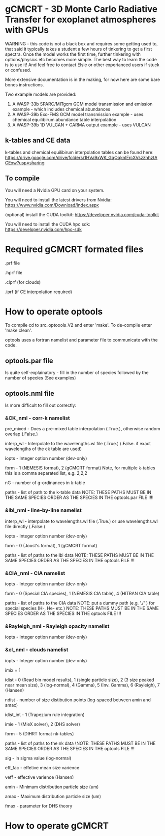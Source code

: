 # gCMCRT - 3D Monte Carlo Radiative Transfer for exoplanet atmospheres with GPUs

WARNING - this code is not a black box and requires some getting used to, that said it typically takes a student a few hours of tinkering to get a first spectra. Once the model works the first time, further tinkering with options/physics etc becomes more simple.
The best way to learn the code is to use it! And feel free to contact Elsie or other experianced users if stuck or confused.

More extensive documentation is in the making, for now here are some bare bones instructions.

Two example models are provided:

1. A WASP-33b SPARC/MITgcm GCM model transmission and emission example - which includes chemical abundances
2. A WASP-39b Exo-FMS GCM model transmission example - uses chemical equilibirum abundance table interpolation
3. A WASP-39b 1D VULCAN + CARMA output example - uses VULCAN

## k-tables and CE data

k-tables and chemical equilibirum interpolation tables can be found here:
https://drive.google.com/drive/folders/1HVa9xWK_GqOqknIErcXVszzhhztACExw?usp=sharing


## To compile

You will need a Nvidia GPU card on your system.

You will need to install the latest drivers from Nvidia: https://www.nvidia.com/Download/index.aspx

(optional) install the CUDA toolkit: https://developer.nvidia.com/cuda-toolkit

You will need to install the CUDA hpc sdk: https://developer.nvidia.com/hpc-sdk

# Required gCMCRT formated files

.prf file

.hprf file

.clprf (for clouds)

.iprf (if CE interpolation required)

# How to operate optools

To compile cd to src_optoools_V2 and enter 'make'.
To de-compile enter 'make clean'.

optools uses a fortran namelist and parameter file to communicate with the code.

## optools.par file

Is quite self-explainatory - fill in the number of species followed by the number of species (See examples)

## optools.nml file

Is more difficult to fill out correctly:

### &CK_nml - corr-k namelist

pre_mixed - Does a pre-mixed table interpolation (.True.), otherwise random overlap (.False.)

interp_wl - Interpolate to the wavelengths.wl file (.True.) (.False. if exact wavelengths of the ck table are used)

iopts - Integer option number (dev-only)

form - 1 (NEMESIS format), 2 (gCMCRT format) Note, for multiple k-tables this is a comma separated list, e.g. 2,2,2

nG - number of g-ordinances in k-table 

paths - list of path to the k-table data
NOTE: THESE PATHS MUST BE IN THE SAME SPECIES ORDER AS THE SPECIES IN THE optools.par FILE !!!!

### &lbl_nml - line-by-line namelist

interp_wl - interpolate to wavelengths.wl file (.True.) or use wavelengths.wl file directly (.False.)

iopts - Integer option number (dev-only)

form - 0 (Joost's format), 1 (gCMCRT format)

paths - list of paths to the lbl data
NOTE: THESE PATHS MUST BE IN THE SAME SPECIES ORDER AS THE SPECIES IN THE optools FILE !!!

### &CIA_nml - CIA namelist

iopts - Integer option number (dev-only)

form - 0 (Special CIA species), 1 (NEMESIS CIA table), 4 (HITRAN CIA table)

paths - list of paths to the CIA data
NOTE: put a dummy path (e.g. './' ) for special species (H-, He- etc.)
NOTE: THESE PATHS MUST BE IN THE SAME SPECIES ORDER AS THE SPECIES IN THE optools FILE !!!


### &Rayleigh_nml - Rayleigh opacity namelist

iopts - Integer option number (dev-only)

### &cl_nml - clouds namelist

iopts - Integer option number (dev-only)

imix = 1

idist - 0 (Read bin model results), 1 (single particle size), 2 (3 size peaked near mean size), 3 (log-normal), 4 (Gamma), 5 (Inv. Gamma), 6 (Rayleigh), 7 (Hansen)

ndist - number of size distibution points (log-spaced between amin and amax)

idist_int - 1 (Trapezium rule integration)

imie - 1 (MieX solver), 2 (DHS solver)

form - 5 (DIHRT format nk-tables)

paths - list of paths to the nk data
\NOTE: THESE PATHS MUST BE IN THE SAME SPECIES ORDER AS THE SPECIES IN THE optools FILE !!!

sig - ln sigma value (log-normal)

eff_fac - effetive mean size varience

veff - effective varience (Hansen)

amin - Minimum distribution particle size (um)

amax - Maximum distribution particle size (um)

fmax - parameter for DHS theory


# How to operate gCMCRT
